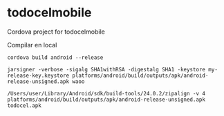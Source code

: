 # todocelmobile
Cordova project for todocelmobile

Compilar en local

```
cordova build android --release
```

```
jarsigner -verbose -sigalg SHA1withRSA -digestalg SHA1 -keystore my-release-key.keystore platforms/android/build/outputs/apk/android-release-unsigned.apk waoo
```

```
/Users/user/Library/Android/sdk/build-tools/24.0.2/zipalign -v 4 platforms/android/build/outputs/apk/android-release-unsigned.apk todocel.apk
```
